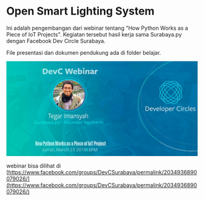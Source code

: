 # Open Smart Lighting System

Ini adalah pengembangan dari webinar tentang "How Python Works as a Piece of IoT Projects". Kegiatan tersebut hasil kerja sama Surabaya.py dengan Facebook Dev Circle Surabaya.

File presentasi dan dokumen pendukung ada di folder belajar.

![Cover Kegiatan Webinar](belajar/img/cover.jpg)

webinar bisa dilihat di [https://www.facebook.com/groups/DevCSurabaya/permalink/2034936890079026/](https://www.facebook.com/groups/DevCSurabaya/permalink/2034936890079026/)
